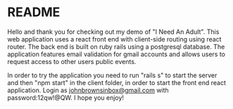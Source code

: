 # README
Hello and thank you for checking out my demo of "I Need An Adult". This web application uses a react front end with client-side routing using react router. The back end is built on ruby rails using a postgresql database. The application features email validation for gmail accounts and allows users to request access to other users public events.

In order to try the application you need to run "rails s" to start the server and then "npm start" in the client folder, in order to start the front end react application. Login as johnbrownsinbox@gmail.com with password:12qw!@QW. I hope you enjoy! 
 

